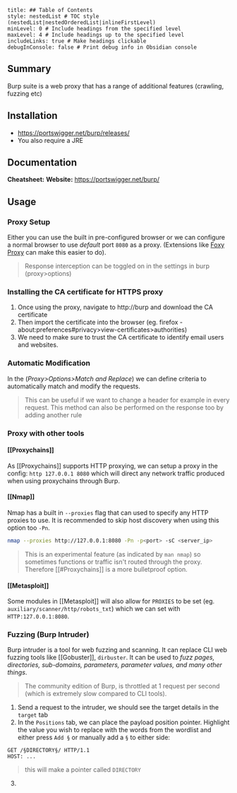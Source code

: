 ```table-of-contents
title: ## Table of Contents
style: nestedList # TOC style (nestedList|nestedOrderedList|inlineFirstLevel)
minLevel: 0 # Include headings from the specified level
maxLevel: 4 # Include headings up to the specified level
includeLinks: true # Make headings clickable
debugInConsole: false # Print debug info in Obsidian console
```

## Summary
Burp suite is a web proxy that has a range of additional features (crawling, fuzzing etc)

## Installation
- https://portswigger.net/burp/releases/
- You also require a JRE

## Documentation
**Cheatsheet:** 
**Website:** https://portswigger.net/burp/
## Usage
### Proxy Setup
Either you can use the built in pre-configured browser or we can configure a normal browser to use *default* port `8080` as a proxy. (Extensions like [Foxy Proxy](https://addons.mozilla.org/en-US/firefox/addon/foxyproxy-standard/) can make this easier to do).

> Response interception can be toggled on in the settings in burp (proxy>options)
### Installing the CA certificate for HTTPS proxy
1. Once using the proxy, navigate to http://burp and download the CA certificate
2. Then import the certificate into the browser (eg. firefox - about:preferences#privacy>view-certificates>authorities)
3. We need to make sure to trust the CA certificate to identify email users and websites.
### Automatic Modification
In the (*Proxy>Options>Match and Replace*) we can define criteria to automatically match and modify the requests. 
> This can be useful if we want to change a header for example in every request.
> This method can also be performed on the response too by adding another rule

### Proxy with other tools

#### [[Proxychains]]
As [[Proxychains]] supports HTTP proxying, we can setup a proxy in the config: `http 127.0.0.1 8080` which will direct any network traffic produced when using proxychains through Burp.

#### [[Nmap]]
Nmap has a built in `--proxies` flag that can used to specify any HTTP proxies to use. It is recommended to skip host discovery when using this option too `-Pn`.
```bash
nmap --proxies http://127.0.0.1:8080 -Pn -p<port> -sC <server_ip>
```
> This is an experimental feature (as indicated by `man nmap`) so sometimes functions or traffic isn't routed through the proxy. Therefore [[#Proxychains]] is a more bulletproof option.

#### [[Metasploit]]
Some modules in [[Metasploit]] will also allow for `PROXIES` to be set (eg. `auxiliary/scanner/http/robots_txt`) which we can set with `HTTP:127.0.0.1:8080`.

### Fuzzing (Burp Intruder)
Burp intruder is a tool for web fuzzing and scanning. It can replace CLI web fuzzing tools like [[Gobuster]], `dirbuster`. It can be used to *fuzz pages, directories, sub-domains, parameters, parameter values, and many other things*.
> The community edition of Burp, is throttled at 1 request per second (which is extremely slow compared to CLI tools).

1. Send a request to the intruder, we should see the target details in the `target` tab
2. In the `Positions` tab, we can place the payload position pointer. Highlight the value you wish to replace with the words from the wordlist and either press `Add §` or manually add a `§` to either side:
```HTTP
GET /§DIRECTORY§/ HTTP/1.1
HOST: ...
```
> this will make a pointer called `DIRECTORY`

3. 